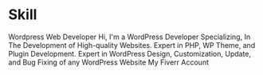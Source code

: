 # Skill
Wordpress Web Developer
Hi, I'm a WordPress Developer Specializing, In The Development of High-quality Websites. Expert in PHP, WP Theme, and Plugin Development. Expert in WordPress Design, Customization, Update, and Bug Fixing of any WordPress Website
My Fiverr Account
